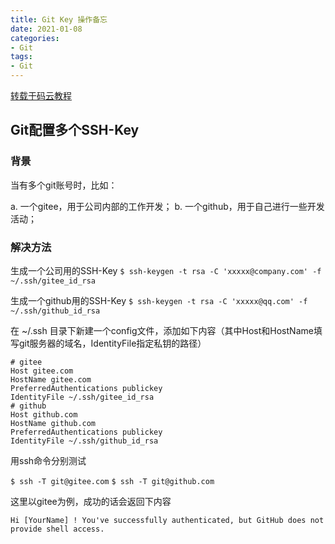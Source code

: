 ```yaml
---
title: Git Key 操作备忘
date: 2021-01-08
categories:
- Git
tags:
- Git
---
```


[转载于码云教程](https://gitee.com/help/articles/4229#article-header0)

## Git配置多个SSH-Key

### 背景
当有多个git账号时，比如：

a. 一个gitee，用于公司内部的工作开发；
b. 一个github，用于自己进行一些开发活动；

### 解决方法  

生成一个公司用的SSH-Key
`$ ssh-keygen -t rsa -C 'xxxxx@company.com' -f ~/.ssh/gitee_id_rsa`  

生成一个github用的SSH-Key
`$ ssh-keygen -t rsa -C 'xxxxx@qq.com' -f ~/.ssh/github_id_rsa`  

在 ~/.ssh 目录下新建一个config文件，添加如下内容（其中Host和HostName填写git服务器的域名，IdentityFile指定私钥的路径）  

```shell
# gitee
Host gitee.com
HostName gitee.com
PreferredAuthentications publickey
IdentityFile ~/.ssh/gitee_id_rsa
# github
Host github.com
HostName github.com
PreferredAuthentications publickey
IdentityFile ~/.ssh/github_id_rsa
```
用ssh命令分别测试

`$ ssh -T git@gitee.com`
`$ ssh -T git@github.com`

这里以gitee为例，成功的话会返回下内容

`Hi [YourName] ! You've successfully authenticated, but GitHub does not provide shell access.`